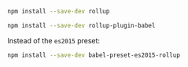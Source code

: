 ```sh
npm install --save-dev rollup
```

```sh
npm install --save-dev rollup-plugin-babel
```

Instead of the `es2015` preset:

```sh
npm install --save-dev babel-preset-es2015-rollup
```
